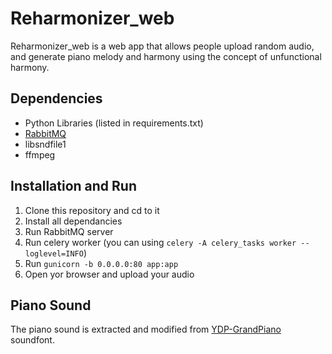 # Reharmonizer_web

Reharmonizer_web is a web app that allows people upload random audio, and generate piano melody and harmony using the concept of unfunctional harmony.

## Dependencies

- Python Libraries (listed in requirements.txt)
- [RabbitMQ](https://www.rabbitmq.com/download.html)
- libsndfile1
- ffmpeg

## Installation and Run

1. Clone this repository and cd to it
2. Install all dependancies
3. Run RabbitMQ server
4. Run celery worker (you can using `celery -A celery_tasks worker --loglevel=INFO`)
5. Run `gunicorn -b 0.0.0.0:80 app:app`
6. Open yor browser and upload your audio

## Piano Sound

The piano sound is extracted and modified from [YDP-GrandPiano](https://freepats.zenvoid.org/Piano/acoustic-grand-piano.html) soundfont.